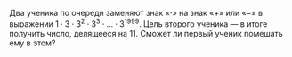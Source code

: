 Два  ученика по очереди заменяют знак «$\cdot$» 
на знак «$+$» или «$-$» в выражении 
$1\cdot 3\cdot3^2\cdot3^3\cdot \ldots \cdot3^{1999}$. 
Цель второго ученика — в итоге получить число, делящееся на 11. 
Сможет ли первый ученик помешать ему в этом?
